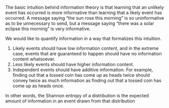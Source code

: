 The basic intuition behind information theory is that learning that an unlikely event has occurred is more informative than learning that a likely event has occurred. A message saying “the sun rose this morning” is so uninformative as to be unnecessary to send, but a message saying “there was a solar eclipse this morning” is very informative.

We would like to quantify information in a way that formalizes this intuition.

1. Likely events should have low information content, and in the extreme case, events that are guaranteed to happen should have no information content whatsoever. 
2. Less likely events should have higher information content. 
3. Independent events should have additive information. For example, finding out that a tossed coin has come up as heads twice should convey twice as much information as finding out that a tossed coin has come up as heads once.

In other words, the Shannon entropy of a distribution is the expected amount of information in an event drawn from that distribution